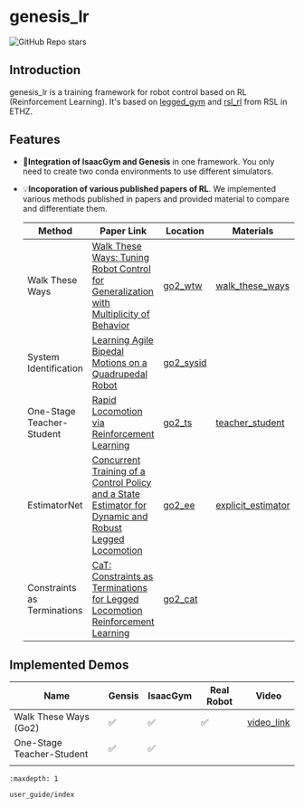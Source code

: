 # genesis_lr

![GitHub Repo stars](https://img.shields.io/github/stars/lupinjia/genesis_lr)

## Introduction

genesis_lr is a training framework for robot control based on RL (Reinforcement Learning). It's based on [legged_gym](https://github.com/leggedrobotics/legged_gym) and [rsl_rl](https://github.com/leggedrobotics/rsl_rl) from RSL in ETHZ. 

## Features

- 🤖**Integration of IsaacGym and Genesis** in one framework. You only need to create two conda environments to use different simulators.
- 💡**Incoporation of various published papers of RL**. We implemented various methods published in papers and provided material to compare and differentiate them.
    
    | Method | Paper Link | Location | Materials |
    |--------|------------|----------|-----------|
    | Walk These Ways | [Walk These Ways: Tuning Robot Control for Generalization with Multiplicity of Behavior](https://arxiv.org/abs/2212.03238) | [go2_wtw](https://github.com/lupinjia/genesis_lr/blob/main/legged_gym/envs/go2/go2_wtw/) | [walk_these_ways](./user_guide/blind_locomotion/walk_these_ways.md) |
    | System Identification | [Learning Agile Bipedal Motions on a Quadrupedal Robot](https://arxiv.org/abs/2311.05818) | [go2_sysid](https://github.com/lupinjia/genesis_lr/tree/main/legged_gym/envs/go2/go2_sysid) | |
    | One-Stage Teacher-Student | [Rapid Locomotion via Reinforcement Learning](https://agility.csail.mit.edu/) | [go2_ts](https://github.com/lupinjia/genesis_lr/tree/main/legged_gym/envs/go2/go2_ts) | [teacher_student](./user_guide/blind_locomotion/teacher_student.md) |
    | EstimatorNet | [Concurrent Training of a Control Policy and a State Estimator for Dynamic and Robust Legged Locomotion](https://arxiv.org/abs/2202.05481) | [go2_ee](https://github.com/lupinjia/genesis_lr/tree/main/legged_gym/envs/go2/go2_ee) | [explicit_estimator](./user_guide/blind_locomotion/explicit_estimator.md) |
    | Constraints as Terminations | [CaT: Constraints as Terminations for Legged Locomotion Reinforcement Learning](https://constraints-as-terminations.github.io/) | [go2_cat](https://github.com/lupinjia/genesis_lr/tree/main/legged_gym/envs/go2/go2_cat) | |

## Implemented Demos

| Name  | Gensis | IsaacGym | Real Robot | Video |
| ----- | ------ | -------- | ---------  | ----- |
| Walk These Ways (Go2) | ✅ | ✅ | ✅ | [video_link](https://www.bilibili.com/video/BV1FPedzZEdi/) |
| One-Stage Teacher-Student | ✅ | ✅ |
| |

```{toctree}
:maxdepth: 1

user_guide/index

```